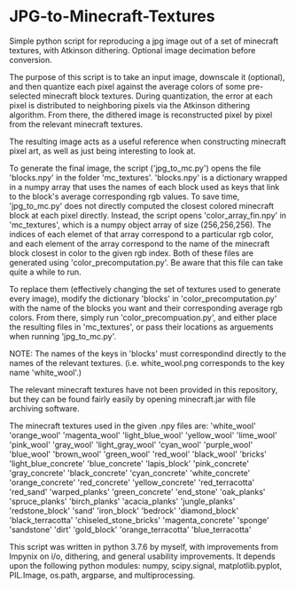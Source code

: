 # JPG-to-Minecraft-Textures
Simple python script for reproducing a jpg image out of a set of minecraft textures, with Atkinson dithering. Optional image decimation before conversion.

The purpose of this script is to take an input image, downscale it (optional), and then quantize each pixel against the average colors of some pre-selected minecraft block textures. During quantization, the error at each pixel is distributed to neighboring pixels via the Atkinson dithering algorithm. From there, the dithered image is reconstructed pixel by pixel from the relevant minecraft textures.

The resulting image acts as a useful reference when constructing minecraft pixel art, as well as just being interesting to look at.

To generate the final image, the script ('jpg_to_mc.py') opens the file 'blocks.npy' in the folder 'mc_textures'. 'blocks.npy' is a dictionary wrapped in a numpy array that uses the names of each block used as keys that link to the block's average corresponding rgb values. To save time, 'jpg_to_mc.py' does not directly computed the closest colored minecraft block at each pixel directly. Instead, the script opens 'color_array_fin.npy' in 'mc_textures', which is a numpy object array of size (256,256,256). The indices of each elemet of that array correspond to a particular rgb color, and each element of the array correspond to the name of the minecraft block closest in color to the given rgb index. Both of these files are generated using 'color_precomputation.py'. Be aware that this file can take quite a while to run.


To replace them (effectively changing the set of textures used to generate every image), modify the dictionary 'blocks' in 'color_precomputation.py' with the name of the blocks you want and their corresponding average rgb colors. From there, simply run 'color_precompuation.py', and either place the resulting files in 'mc_textures', or pass their locations as arguements when running 'jpg_to_mc.py'.

NOTE: The names of the keys in 'blocks' must correspondind directly to the names of the relevant textures. (i.e. white_wool.png corresponds to the key name 'white_wool'.)

The relevant minecraft textures have not been provided in this repository, but they can be found fairly easily by opening minecraft.jar with file archiving software.

The minecraft textures used in the given .npy files are:
    'white_wool'
    'orange_wool'
    'magenta_wool'
    'light_blue_wool'
    'yellow_wool'
    'lime_wool'
    'pink_wool'
    'gray_wool'
    'light_gray_wool'
    'cyan_wool'
    'purple_wool'
    'blue_wool'
    'brown_wool'
    'green_wool'
    'red_wool'
    'black_wool'
    'bricks'
    'light_blue_concrete'
    'blue_concrete'
    'lapis_block'
    'pink_concrete'
    'gray_concrete'
    'black_concrete'
    'cyan_concrete'
    'white_concrete'
    'orange_concrete'
    'red_concrete'
    'yellow_concrete'
    'red_terracotta'
    'red_sand'
    'warped_planks'
    'green_concrete'
    'end_stone'
    'oak_planks'
    'spruce_planks'
    'birch_planks'
    'acacia_planks'
    'jungle_planks'
    'redstone_block'
    'sand'
    'iron_block'
    'bedrock'
    'diamond_block'
    'black_terracotta'
    'chiseled_stone_bricks'
    'magenta_concrete'
    'sponge'
    'sandstone'
    'dirt'
    'gold_block'
    'orange_terracotta'
    'blue_terracotta'

This script was written in python 3.7.6 by myself, with improvements from lmpynix on i/o, dithering, and general usability improvements.
It depends upon the following python modules: numpy, scipy.signal, matplotlib.pyplot, PIL.Image, os.path, argparse, and multiprocessing.

